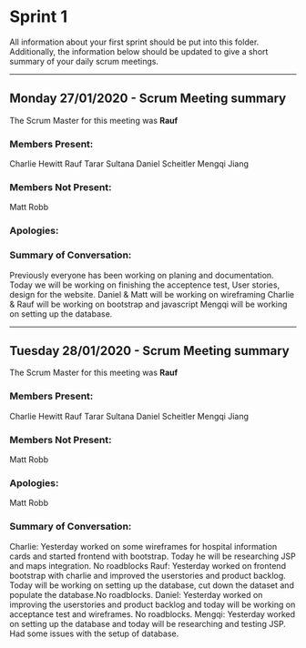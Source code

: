 # Sprint 1

All information about your first sprint should be put into this folder. Additionally, the information below should be updated to give a short summary of your daily scrum meetings.

---

## Monday 27/01/2020 - Scrum Meeting summary
The Scrum Master for this meeting was **Rauf**

### Members Present:
Charlie Hewitt 
Rauf Tarar Sultana 
Daniel Scheitler 
Mengqi Jiang 

### Members Not Present:
Matt Robb

### Apologies:


### Summary of Conversation:
Previously everyone has been working on planing and documentation. Today we will be working on finishing the acceptence test, User stories, design for the website. 
Daniel & Matt will be working on wireframing
Charlie & Rauf will be working on bootstrap and javascript
Mengqi will be working on setting up the database.

------------------------------------------------------------------------------------------------------------------------------------
## Tuesday 28/01/2020 - Scrum Meeting summary
The Scrum Master for this meeting was **Rauf**

### Members Present:
Charlie Hewitt 
Rauf Tarar Sultana 
Daniel Scheitler 
Mengqi Jiang 

### Members Not Present:
Matt Robb

### Apologies:
Matt Robb 

### Summary of Conversation:
Charlie: Yesterday worked on some wireframes for hospital information cards and started frontend with bootstrap. Today he will be researching JSP and maps integration. No roadblocks
Rauf: Yesterday worked on frontend bootstrap with charlie and improved the userstories and product backlog. Today will be working on setting up the database, cut down the dataset and populate the database.No roadblocks.
Daniel: Yesterday worked on improving the userstories and product backlog and today will be working on acceptance test and wireframes. No roadblocks.
Mengqi: Yesterday worked on setting up the database and today will be researching and testing JSP. Had some issues with the setup of database.

